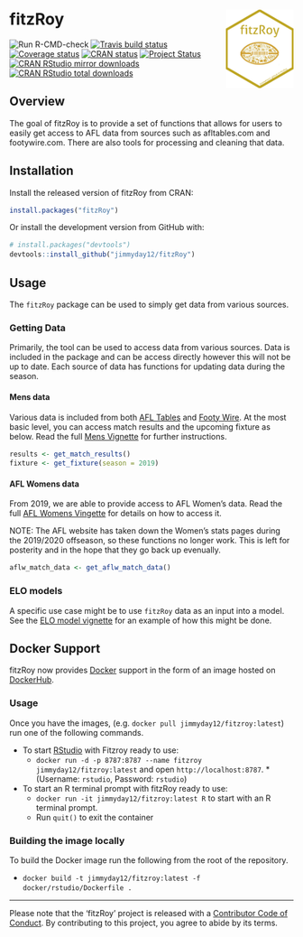 
<!-- README.md is generated from README.Rmd. Please edit that file -->

# fitzRoy <img src="man/figures/fitz_hex.png" align="right" width="120" height="139"/>

<!-- badges: start -->

![Run
R-CMD-check](https://github.com/jimmyday12/fitzRoy/workflows/Run%20R-CMD-check/badge.svg)
[![Travis build
status](https://travis-ci.org/jimmyday12/fitzRoy.svg?branch=master)](https://travis-ci.org/jimmyday12/fitzRoy)
[![Coverage
status](https://codecov.io/gh/jimmyday12/FitzRoy/branch/master/graph/badge.svg)](https://codecov.io/github/jimmyday12/FitzRoy?branch=master)
[![CRAN
status](https://www.r-pkg.org/badges/version/fitzRoy)](https://CRAN.R-project.org/package=fitzRoy)
[![Project
Status](http://www.repostatus.org/badges/latest/active.svg)](http://www.repostatus.org/#active)
[![CRAN RStudio mirror
downloads](https://cranlogs.r-pkg.org/badges/fitzRoy)](https://www.r-pkg.org/pkg/fitzRoy)
[![CRAN RStudio total
downloads](https://cranlogs.r-pkg.org/badges/grand-total/fitzRoy)](https://www.r-pkg.org/pkg/fitzRoy)
<!-- badges: end -->

## Overview

The goal of fitzRoy is to provide a set of functions that allows for
users to easily get access to AFL data from sources such as
afltables.com and footywire.com. There are also tools for processing and
cleaning that data.

## Installation

Install the released version of fitzRoy from CRAN:

``` r
install.packages("fitzRoy")
```

Or install the development version from GitHub with:

``` r
# install.packages("devtools")
devtools::install_github("jimmyday12/fitzRoy")
```

## Usage

The `fitzRoy` package can be used to simply get data from various
sources.

### Getting Data

Primarily, the tool can be used to access data from various sources.
Data is included in the package and can be access directly however this
will not be up to date. Each source of data has functions for updating
data during the season.

#### Mens data

Various data is included from both [AFL Tables](https://afltables.com)
and [Footy Wire](https://www.footywire.com). At the most basic level,
you can access match results and the upcoming fixture as below. Read the
full [Mens
Vignette](https://jimmyday12.github.io/fitzRoy/articles/mens-stats.html)
for further instructions.

``` r
results <- get_match_results()
fixture <- get_fixture(season = 2019)
```

#### AFL Womens data

From 2019, we are able to provide access to AFL Women’s data. Read the
full [AFL Womens
Vingette](https://jimmyday12.github.io/fitzRoy/articles/womens-stats.html)
for details on how to access it.

NOTE: The AFL website has taken down the Women’s stats pages during the
2019/2020 offseason, so these functions no longer work. This is left for
posterity and in the hope that they go back up evenually.

``` r
aflw_match_data <- get_aflw_match_data()
```

### ELO models

A specific use case might be to use `fitzRoy` data as an input into a
model. See the [ELO model
vignette](https://jimmyday12.github.io/fitzRoy/articles/elo-ratings-example.html)
for an example of how this might be done.

## Docker Support

fitzRoy now provides [Docker](https://www.docker.com/get-started)
support in the form of an image hosted on
[DockerHub](https://hub.docker.com/r/jimmyday12/fitzroy/).

### Usage

Once you have the images, (e.g. `docker pull jimmyday12/fitzroy:latest`)
run one of the following commands.

  - To start [RStudio](https://www.rstudio.com/) with Fitzroy ready to
    use:
      - `docker run -d -p 8787:8787 --name fitzroy
        jimmyday12/fitzroy:latest` and open `http://localhost:8787`.
        \*(Username: `rstudio`, Password: `rstudio`)
  - To start an R terminal prompt with fitzRoy ready to use:
      - `docker run -it jimmyday12/fitzroy:latest R` to start with an R
        terminal prompt.
      - Run `quit()` to exit the container

### Building the image locally

To build the Docker image run the following from the root of the
repository.

  - `docker build -t jimmyday12/fitzroy:latest -f
    docker/rstudio/Dockerfile .`

-----

Please note that the ‘fitzRoy’ project is released with a [Contributor
Code of
Conduct](https://jimmyday12.github.io/fitzRoy/CODE_OF_CONDUCT.html). By
contributing to this project, you agree to abide by its terms.
